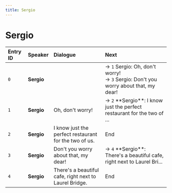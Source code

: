 ```yaml
---
title: Sergio
---
```


# Sergio


| Entry ID | Speaker | Dialogue | Next |
| :------- | :------ | :------- | :------------ |
| `0` | **Sergio** |  | → `1` Sergio: Oh, don't worry\!<br>→ `3` Sergio: Don't you worry about that, my dear\! |
| `1` | **Sergio** | Oh, don't worry\! | → `2` \*\*Sergio\*\*: I know just the perfect restaurant for the two of \.\.\. |
| `2` | **Sergio** | I know just the perfect restaurant for the two of us\. | End |
| `3` | **Sergio** | Don't you worry about that, my dear\! | → `4` \*\*Sergio\*\*: There's a beautiful cafe, right next to Laurel Bri\.\.\. |
| `4` | **Sergio** | There's a beautiful cafe, right next to Laurel Bridge\. | End |
